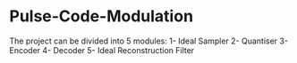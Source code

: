# Pulse-Code-Modulation
The project can be divided into 5 modules:
1- Ideal Sampler
2- Quantiser
3- Encoder
4- Decoder
5- Ideal Reconstruction Filter
